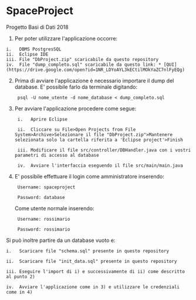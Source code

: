 # SpaceProject
Progetto Basi di Dati 2018
1. Per poter utilizzare l'applicazione occorre:
```
i.   DBMS PostgresSQL
ii.  Eclipse IDE
iii. File "DbProject.zip" scaricabile da questo repository
iv.  File "dump_completo.sql" scaricabile da questo link: * [QUI](https://drive.google.com/open?id=1NR_LDYoAYL3kECtilMOkYaZC7nlFyEQg)
```

2. Prima di avviare l'applicazione è necessario importare il dump del database.
   E' possibile farlo da terminale digitando:
   
		psql -U nome_utente -d nome_database < dump_completo.sql

3. Per avviare l'applicazione procedere come segue:

		i.   Aprire Eclipse	
	
		ii.  Cliccare su File>Open Projects from File System>Archive>Selezionare il file "DbProject.zip">Mantenere selezionata solo la cartella riferita a 'Eclipse project'>Finish
	       
		iii. Modificare il file src/controller/DBHandler.java con i vostri parametri di accesso al database
	
		iv.  Avviare l'interfaccia eseguendo il file src/main/main.java


4. E' possibile effettuare il login come amministratore inserendo:

		Username: spaceproject
		
		Password: database
		
   Come utente normale inserendo:
   
		Username: rossimario
		
		Password: rossimario


Si può inoltre partire da un database vuoto e:

	i.   Scaricare file "schema.sql" presente in questo repository
	
	ii.  Scaricare file "init_data.sql" presente in questo repository
	
	iii. Eseguire l'import di i) e successivamente di ii) come descritto al punto 2)
	
	iv.  Avviare l'applicazione come in 3) e utilizzare le credenziali come in 4)
